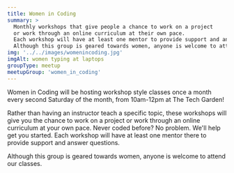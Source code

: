```yaml
---
title: Women in Coding
summary: >
  Monthly workshops that give people a chance to work on a project
  or work through an online curriculum at their own pace.
  Each workshop will have at least one mentor to provide support and answer questions.
  Although this group is geared towards women, anyone is welcome to attend our classes
img: '../../images/womenincoding.jpg'
imgAlt: women typing at laptops
groupType: meetup
meetupGroup: 'women_in_coding'
---
```


Women in Coding will be hosting workshop style classes once a month every
second Saturday of the month, from 10am-12pm at The Tech Garden!

Rather than having an instructor teach a specific topic, these workshops
will give you the chance to work on a project or work through an online
curriculum at your own pace. Never coded before? No problem. We'll help
get you started. Each workshop will have at least one mentor there to provide
support and answer questions.

Although this group is geared towards women, anyone is welcome to attend
our classes.
